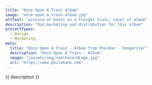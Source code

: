 ```yaml
---
title: "Once Upon A Train Album"
image: "once-upon-a-train-album.jpg"
altText: "picture of boots on a freight train, cover of album"
description: "did marketing and distrubution for this album"
projectTypes:
  - Design
  - Marketing
meta:
  title: "Once Upon A Train - Album from PhalKan - Songwriter"
  description: "Once Upon A Train - Album"
  image: "/assets/img/realhazardLogo.jpg"
  url: "https://www.philekane.com"
---
```

{{ description }}